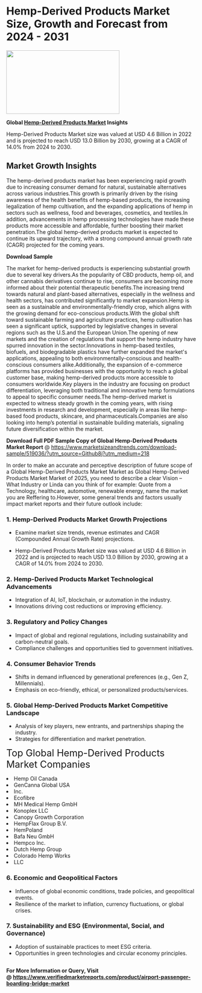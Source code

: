 <H1>Hemp-Derived Products Market Size, Growth and Forecast from 2024 - 2031</H1><img class="aligncenter size-medium wp-image-584254" src="https://thirdeyenews.in/wp-content/uploads/2024/09/Global-Market-Research-300x168.jpeg" alt="" width="300" height="168" /><p><strong>Global&nbsp;<a href="https://www.marketsizeandtrends.com/download-sample/519036/?utm_source=Github8j?utm_medium=218">Hemp-Derived Products Market</a> Insights</strong></p><p>Hemp-Derived Products Market size was valued at USD 4.6 Billion in 2022 and is projected to reach USD 13.0 Billion by 2030, growing at a CAGR of 14.0% from 2024 to 2030.</p><p><h2>Market Growth Insights</h2> <p>The hemp-derived products market has been experiencing rapid growth due to increasing consumer demand for natural, sustainable alternatives across various industries.This growth is primarily driven by the rising awareness of the health benefits of hemp-based products, the increasing legalization of hemp cultivation, and the expanding applications of hemp in sectors such as wellness, food and beverages, cosmetics, and textiles.In addition, advancements in hemp processing technologies have made these products more accessible and affordable, further boosting their market penetration.The global hemp-derived products market is expected to continue its upward trajectory, with a strong compound annual growth rate (CAGR) projected for the coming years.</p> <p><strong>Download Sample</strong></p> <p>The market for hemp-derived products is experiencing substantial growth due to several key drivers.As the popularity of CBD products, hemp oil, and other cannabis derivatives continue to rise, consumers are becoming more informed about their potential therapeutic benefits.The increasing trend towards natural and plant-based alternatives, especially in the wellness and health sectors, has contributed significantly to market expansion.Hemp is seen as a sustainable and environmentally-friendly crop, which aligns with the growing demand for eco-conscious products.With the global shift toward sustainable farming and agriculture practices, hemp cultivation has seen a significant uptick, supported by legislative changes in several regions such as the U.S.and the European Union.The opening of new markets and the creation of regulations that support the hemp industry have spurred innovation in the sector.Innovations in hemp-based textiles, biofuels, and biodegradable plastics have further expanded the market's applications, appealing to both environmentally-conscious and health-conscious consumers alike.Additionally, the expansion of e-commerce platforms has provided businesses with the opportunity to reach a global customer base, making hemp-derived products more accessible to consumers worldwide.Key players in the industry are focusing on product differentiation, leveraging both traditional and innovative hemp formulations to appeal to specific consumer needs.The hemp-derived market is expected to witness steady growth in the coming years, with rising investments in research and development, especially in areas like hemp-based food products, skincare, and pharmaceuticals.Companies are also looking into hemp’s potential in sustainable building materials, signaling future diversification within the market.<p><span class=""><strong>Download Full PDF Sample Copy of Global Hemp-Derived Products Market Report</strong> @ <a href="https://www.marketsizeandtrends.com/download-sample/519036/?utm_source=Github8j?utm_medium=218" target="_blank">https://www.marketsizeandtrends.com/download-sample/519036/?utm_source=Github8j?utm_medium=218</a></span></p><p>In order to make an accurate and perceptive description of future scope of a Global&nbsp;Hemp-Derived Products Market Market as Global&nbsp;Hemp-Derived Products Market Market of 2025, you need to describe a clear Vision &ndash; What Industry or Linda can you think of for example: Quote from a Technology, healthcare, automotive, renewable energy, name the market you are Reffering to.However, some general trends and factors usually impact market reports and their future outlook include:</p><h3>1.&nbsp;<strong>Hemp-Derived Products Market Growth Projections</strong></h3><ul><li>Examine market size trends, revenue estimates and CAGR (Compounded Annual Growth Rate) projections.</li><li><p>Hemp-Derived Products Market size was valued at USD 4.6 Billion in 2022 and is projected to reach USD 13.0 Billion by 2030, growing at a CAGR of 14.0% from 2024 to 2030.</p></li></ul><h3>2.&nbsp;<strong>Hemp-Derived Products Market Technological Advancements</strong></h3><ul><li>Integration of AI, IoT, blockchain, or automation in the industry.</li><li>Innovations driving cost reductions or improving efficiency.</li></ul><h3>3.&nbsp;<strong>Regulatory and Policy Changes</strong></h3><ul><li>Impact of global and regional regulations, including sustainability and carbon-neutral goals.</li><li>Compliance challenges and opportunities tied to government initiatives.</li></ul><h3>4.&nbsp;<strong>Consumer Behavior Trends</strong></h3><ul><li>Shifts in demand influenced by generational preferences (e.g., Gen Z, Millennials).</li><li>Emphasis on eco-friendly, ethical, or personalized products/services.</li></ul><h3>5.&nbsp;<strong>Global Hemp-Derived Products Market Competitive Landscape</strong></h3><ul><li>Analysis of key players, new entrants, and partnerships shaping the industry.</li><li>Strategies for differentiation and market penetration.</li></ul><p data-pm-slice="1 1 []"><span style="color: inherit; font-family: inherit; font-size: 25px;">Top Global Hemp-Derived Products Market Companies</span></p><div class="" data-test-id=""><p><li>Hemp Oil Canada</li><li> GenCanna Global USA</li><li> Inc.</li><li> Ecofibre</li><li> MH Medical Hemp GmbH</li><li> Konoplex LLC</li><li> Canopy Growth Corporation</li><li> HempFlax Group B.V.</li><li> HemPoland</li><li> Bafa Neu GmbH</li><li> Hempco Inc.</li><li> Dutch Hemp Group</li><li> Colorado Hemp Works</li><li> LLC</li></p></div><h3>6.&nbsp;<strong>Economic and Geopolitical Factors</strong></h3><ul><li>Influence of global economic conditions, trade policies, and geopolitical events.</li><li>Resilience of the market to inflation, currency fluctuations, or global crises.</li></ul><h3>7.&nbsp;<strong>Sustainability and ESG (Environmental, Social, and Governance)</strong></h3><ul><li>Adoption of sustainable practices to meet ESG criteria.</li><li>Opportunities in green technologies and circular economy principles.</li></ul><h2><strong style="font-size: 14px;">For More Information or Query, Visit @&nbsp;</strong><a style="background-color: #ffffff; font-size: 14px;" href="https://www.marketsizeandtrends.com/report/hemp-derived-products-market/" target="_blank">https://www.verifiedmarketreports.com/product/airport-passenger-boarding-bridge-market</a></h2>